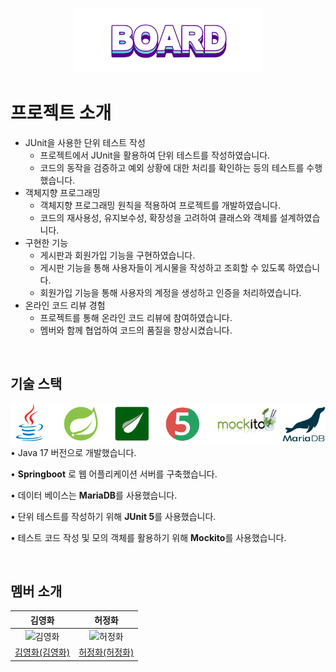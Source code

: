 <p align="middle" >
<img width="60%" src="https://github.com/f-lab-edu/board/blob/master/src/main/resources/img/board-logo.jpg"/>
</p>

# 프로젝트 소개

- JUnit을 사용한 단위 테스트 작성
    - 프로젝트에서 JUnit을 활용하여 단위 테스트를 작성하였습니다.
    - 코드의 동작을 검증하고 예외 상황에 대한 처리를 확인하는 등의 테스트를 수행했습니다.
- 객체지향 프로그래밍
    - 객체지향 프로그래밍 원칙을 적용하여 프로젝트를 개발하였습니다.
    - 코드의 재사용성, 유지보수성, 확장성을 고려하여 클래스와 객체를 설계하였습니다.
- 구현한 기능
    - 게시판과 회원가입 기능을 구현하였습니다.
    - 게시판 기능을 통해 사용자들이 게시물을 작성하고 조회할 수 있도록 하였습니다.
    - 회원가입 기능을 통해 사용자의 계정을 생성하고 인증을 처리하였습니다.
- 온라인 코드 리뷰 경험
    - 프로젝트를 통해 온라인 코드 리뷰에 참여하였습니다.
    - 멤버와 함께 협업하여 코드의 품질을 향상시켰습니다.

</br>


## 기술 스택
<img src="https://github.com/f-lab-edu/board/blob/master/src/main/resources/img/tech-skills.png">
• Java 17 버전으로 개발했습니다.

• **Springboot** 로 웹 어플리케이션 서버를 구축했습니다.

• 데이터 베이스는 **MariaDB**를 사용했습니다.

• 단위 테스트를 작성하기 위해 **JUnit 5**를 사용했습니다.

• 테스트 코드 작성 및 모의 객체를 활용하기 위해 **Mockito**를 사용했습니다.

</br>


## 멤버 소개

| 김영화 | 허정화 |
| :-: |  :-: |
| <img src="https://avatars.githubusercontent.com/u/74589038?v=4" alt="김영화" width="150">  | <img src="https://avatars.githubusercontent.com/u/48192141?v=4" alt="허정화" width="150">    |
| [김영화(김영화)](https://github.com/haileykim2014)   | [허정화(허정화)](https://github.com/hoa0217)     |

